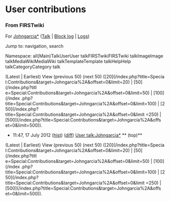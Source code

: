 

# User contributions

### From FIRSTwiki

For [Johngarcia*](/index.php?title=User:Johngarcia%2A&action=edit
"User:Johngarcia*" ) ([Talk](/index.php/User_talk:Johngarcia%2A "User
talk:Johngarcia*" ) | [Block
log](/index.php?title=Special:Log&type=block&page=User:Johngarcia%2A
"Special:Log" ) | [Logs](/index.php?title=Special:Log&user=Johngarcia%2A
"Special:Log" ))

Jump to: navigation, search

Namespace:  all(Main)TalkUserUser talkFIRSTwikiFIRSTwiki talkImageImage
talkMediaWikiMediaWiki talkTemplateTemplate talkHelpHelp talkCategoryCategory
talk

(Latest | Earliest) View (previous 50) (next 50) ([20](/index.php?title=Specia
l:Contributions&target=Johngarcia%2A&offset=0&limit=20) | [50](/index.php?titl
e=Special:Contributions&target=Johngarcia%2A&offset=0&limit=50) | [100](/index
.php?title=Special:Contributions&target=Johngarcia%2A&offset=0&limit=100) | [2
50](/index.php?title=Special:Contributions&target=Johngarcia%2A&offset=0&limit
=250) | [500](/index.php?title=Special:Contributions&target=Johngarcia%2A&offs
et=0&limit=500)).

  * 11:47, 17 July 2012 ([hist](/index.php?title=User_talk:Johngarcia%2A&action=history "User talk:Johngarcia*" )) ([diff](/index.php?title=User_talk:Johngarcia%2A&diff=prev&oldid=233828 "User talk:Johngarcia*" )) [User talk:Johngarcia*](/index.php/User_talk:Johngarcia%2A "User talk:Johngarcia*" ) ** (top)**

(Latest | Earliest) View (previous 50) (next 50) ([20](/index.php?title=Specia
l:Contributions&target=Johngarcia%2A&offset=0&limit=20) | [50](/index.php?titl
e=Special:Contributions&target=Johngarcia%2A&offset=0&limit=50) | [100](/index
.php?title=Special:Contributions&target=Johngarcia%2A&offset=0&limit=100) | [2
50](/index.php?title=Special:Contributions&target=Johngarcia%2A&offset=0&limit
=250) | [500](/index.php?title=Special:Contributions&target=Johngarcia%2A&offs
et=0&limit=500)).

